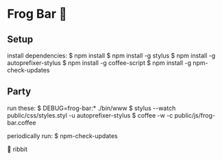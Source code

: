 # Frog Bar 🌱

## Setup

install dependencies:
    $ npm install
    $ npm install -g stylus
    $ npm install -g autoprefixer-stylus
    $ npm install -g coffee-script
    $ npm install -g npm-check-updates

## Party

run these:
    $ DEBUG=frog-bar:* ./bin/www
    $ stylus --watch public/css/styles.styl -u autoprefixer-stylus
    $ coffee -w -c public/js/frog-bar.coffee


periodically run:
   $ npm-check-updates

🐸 ribbit